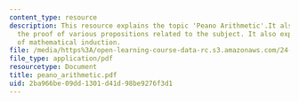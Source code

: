 ```yaml
---
content_type: resource
description: This resource explains the topic 'Peano Arithmetic'.It also explains
  the proof of various propositions related to the subject. It also explains principle
  of mathematical induction.
file: /media/https%3A/open-learning-course-data-rc.s3.amazonaws.com/24-242-logic-ii-spring-2004/2ba966be09dd1301d41d98be9276f3d1_peano_arithmetic.pdf
file_type: application/pdf
resourcetype: Document
title: peano_arithmetic.pdf
uid: 2ba966be-09dd-1301-d41d-98be9276f3d1
---
```

